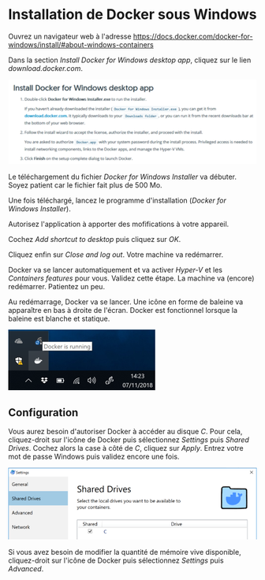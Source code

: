 # Installation de Docker sous Windows

Ouvrez un navigateur web à l'adresse <https://docs.docker.com/docker-for-windows/install/#about-windows-containers>

Dans la section *Install Docker for Windows desktop app*, cliquez sur le lien *download.docker.com*.

![](img/Docker_win_01.png)

Le téléchargement du fichier *Docker for Windows Installer* va débuter. Soyez patient car le fichier fait plus de 500 Mo.

Une fois téléchargé, lancez le programme d'installation (*Docker for Windows Installer*).

Autorisez l'application à apporter des mofifications à votre appareil.

Cochez *Add shortcut to desktop* puis cliquez sur *OK*.

Cliquez enfin sur *Close and log out*. Votre machine va redémarrer.

Docker va se lancer automatiquement et va activer *Hyper-V* et les *Containers features* pour vous. Validez cette étape. La machine va (encore) redémarrer. Patientez un peu.

Au redémarrage, Docker va se lancer. Une icône en forme de baleine va apparaître en bas à droite de l'écran. Docker est fonctionnel lorsque la baleine est blanche et statique.

![](img/Docker_win_02.png)


## Configuration

Vous aurez besoin d'autoriser Docker à accéder au disque *C*. Pour cela, cliquez-droit sur l'icône de Docker puis sélectionnez *Settings* puis *Shared Drives*. Cochez alors la case à côté de *C*, cliquez sur *Apply*. Entrez votre mot de passe Windows puis validez encore une fois.

![](img/Docker_win_03.png)


Si vous avez besoin de modifier la quantité de mémoire vive disponible, cliquez-droit sur l'icône de Docker puis sélectionnez *Settings* puis *Advanced*.

